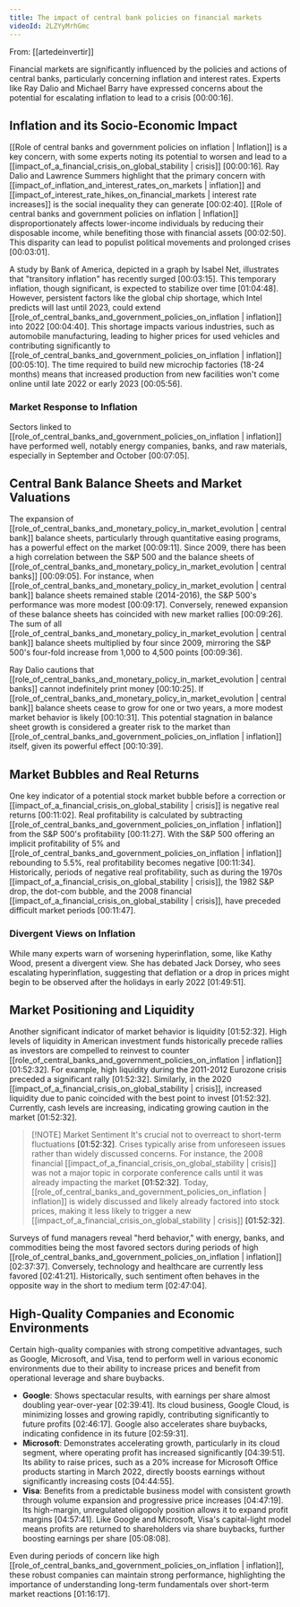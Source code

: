 ```yaml
---
title: The impact of central bank policies on financial markets
videoId: 2LZYyMrhGmc
---
```


From: [[artedeinvertir]] <br/> 

Financial markets are significantly influenced by the policies and actions of central banks, particularly concerning inflation and interest rates. Experts like Ray Dalio and Michael Barry have expressed concerns about the potential for escalating inflation to lead to a crisis <a class="yt-timestamp" data-t="00:00:16">[00:00:16]</a>.

## Inflation and its Socio-Economic Impact

[[Role of central banks and government policies on inflation | Inflation]] is a key concern, with some experts noting its potential to worsen and lead to a [[impact_of_a_financial_crisis_on_global_stability | crisis]] <a class="yt-timestamp" data-t="00:00:16">[00:00:16]</a>. Ray Dalio and Lawrence Summers highlight that the primary concern with [[impact_of_inflation_and_interest_rates_on_markets | inflation]] and [[impact_of_interest_rate_hikes_on_financial_markets | interest rate increases]] is the social inequality they can generate <a class="yt-timestamp" data-t="00:02:40">[00:02:40]</a>. [[Role of central banks and government policies on inflation | Inflation]] disproportionately affects lower-income individuals by reducing their disposable income, while benefiting those with financial assets <a class="yt-timestamp" data-t="00:02:50">[00:02:50]</a>. This disparity can lead to populist political movements and prolonged crises <a class="yt-timestamp" data-t="00:03:01">[00:03:01]</a>.

A study by Bank of America, depicted in a graph by Isabel Net, illustrates that "transitory inflation" has recently surged <a class="yt-timestamp" data-t="00:03:15">[00:03:15]</a>. This temporary inflation, though significant, is expected to stabilize over time <a class="yt-timestamp" data-t="01:04:48">[01:04:48]</a>. However, persistent factors like the global chip shortage, which Intel predicts will last until 2023, could extend [[role_of_central_banks_and_government_policies_on_inflation | inflation]] into 2022 <a class="yt-timestamp" data-t="00:04:40">[00:04:40]</a>. This shortage impacts various industries, such as automobile manufacturing, leading to higher prices for used vehicles and contributing significantly to [[role_of_central_banks_and_government_policies_on_inflation | inflation]] <a class="yt-timestamp" data-t="00:05:10">[00:05:10]</a>. The time required to build new microchip factories (18-24 months) means that increased production from new facilities won't come online until late 2022 or early 2023 <a class="yt-timestamp" data-t="00:05:56">[00:05:56]</a>.

### Market Response to Inflation
Sectors linked to [[role_of_central_banks_and_government_policies_on_inflation | inflation]] have performed well, notably energy companies, banks, and raw materials, especially in September and October <a class="yt-timestamp" data-t="00:07:05">[00:07:05]</a>.

## Central Bank Balance Sheets and Market Valuations

The expansion of [[role_of_central_banks_and_monetary_policy_in_market_evolution | central bank]] balance sheets, particularly through quantitative easing programs, has a powerful effect on the market <a class="yt-timestamp" data-t="00:09:11">[00:09:11]</a>. Since 2009, there has been a high correlation between the S&P 500 and the balance sheets of [[role_of_central_banks_and_monetary_policy_in_market_evolution | central banks]] <a class="yt-timestamp" data-t="00:09:05">[00:09:05]</a>. For instance, when [[role_of_central_banks_and_monetary_policy_in_market_evolution | central bank]] balance sheets remained stable (2014-2016), the S&P 500's performance was more modest <a class="yt-timestamp" data-t="00:09:17">[00:09:17]</a>. Conversely, renewed expansion of these balance sheets has coincided with new market rallies <a class="yt-timestamp" data-t="00:09:26">[00:09:26]</a>. The sum of all [[role_of_central_banks_and_monetary_policy_in_market_evolution | central bank]] balance sheets multiplied by four since 2009, mirroring the S&P 500's four-fold increase from 1,000 to 4,500 points <a class="yt-timestamp" data-t="00:09:36">[00:09:36]</a>.

Ray Dalio cautions that [[role_of_central_banks_and_monetary_policy_in_market_evolution | central banks]] cannot indefinitely print money <a class="yt-timestamp" data-t="00:10:25">[00:10:25]</a>. If [[role_of_central_banks_and_monetary_policy_in_market_evolution | central bank]] balance sheets cease to grow for one or two years, a more modest market behavior is likely <a class="yt-timestamp" data-t="00:10:31">[00:10:31]</a>. This potential stagnation in balance sheet growth is considered a greater risk to the market than [[role_of_central_banks_and_government_policies_on_inflation | inflation]] itself, given its powerful effect <a class="yt-timestamp" data-t="00:10:39">[00:10:39]</a>.

## Market Bubbles and Real Returns

One key indicator of a potential stock market bubble before a correction or [[impact_of_a_financial_crisis_on_global_stability | crisis]] is negative real returns <a class="yt-timestamp" data-t="00:11:02">[00:11:02]</a>. Real profitability is calculated by subtracting [[role_of_central_banks_and_government_policies_on_inflation | inflation]] from the S&P 500's profitability <a class="yt-timestamp" data-t="00:11:27">[00:11:27]</a>. With the S&P 500 offering an implicit profitability of 5% and [[role_of_central_banks_and_government_policies_on_inflation | inflation]] rebounding to 5.5%, real profitability becomes negative <a class="yt-timestamp" data-t="00:11:34">[00:11:34]</a>. Historically, periods of negative real profitability, such as during the 1970s [[impact_of_a_financial_crisis_on_global_stability | crisis]], the 1982 S&P drop, the dot-com bubble, and the 2008 financial [[impact_of_a_financial_crisis_on_global_stability | crisis]], have preceded difficult market periods <a class="yt-timestamp" data-t="00:11:47">[00:11:47]</a>.

### Divergent Views on Inflation
While many experts warn of worsening hyperinflation, some, like Kathy Wood, present a divergent view. She has debated Jack Dorsey, who sees escalating hyperinflation, suggesting that deflation or a drop in prices might begin to be observed after the holidays in early 2022 <a class="yt-timestamp" data-t="01:49:51">[01:49:51]</a>.

## Market Positioning and Liquidity

Another significant indicator of market behavior is liquidity <a class="yt-timestamp" data-t="01:52:32">[01:52:32]</a>. High levels of liquidity in American investment funds historically precede rallies as investors are compelled to reinvest to counter [[role_of_central_banks_and_government_policies_on_inflation | inflation]] <a class="yt-timestamp" data-t="01:52:32">[01:52:32]</a>. For example, high liquidity during the 2011-2012 Eurozone crisis preceded a significant rally <a class="yt-timestamp" data-t="01:52:32">[01:52:32]</a>. Similarly, in the 2020 [[impact_of_a_financial_crisis_on_global_stability | crisis]], increased liquidity due to panic coincided with the best point to invest <a class="yt-timestamp" data-t="01:52:32">[01:52:32]</a>. Currently, cash levels are increasing, indicating growing caution in the market <a class="yt-timestamp" data-t="01:52:32">[01:52:32]</a>.

> [!NOTE] Market Sentiment
> It's crucial not to overreact to short-term fluctuations <a class="yt-timestamp" data-t="01:52:32">[01:52:32]</a>. Crises typically arise from unforeseen issues rather than widely discussed concerns. For instance, the 2008 financial [[impact_of_a_financial_crisis_on_global_stability | crisis]] was not a major topic in corporate conference calls until it was already impacting the market <a class="yt-timestamp" data-t="01:52:32">[01:52:32]</a>. Today, [[role_of_central_banks_and_government_policies_on_inflation | inflation]] is widely discussed and likely already factored into stock prices, making it less likely to trigger a new [[impact_of_a_financial_crisis_on_global_stability | crisis]] <a class="yt-timestamp" data-t="01:52:32">[01:52:32]</a>.

Surveys of fund managers reveal "herd behavior," with energy, banks, and commodities being the most favored sectors during periods of high [[role_of_central_banks_and_government_policies_on_inflation | inflation]] <a class="yt-timestamp" data-t="02:37:37">[02:37:37]</a>. Conversely, technology and healthcare are currently less favored <a class="yt-timestamp" data-t="02:41:21">[02:41:21]</a>. Historically, such sentiment often behaves in the opposite way in the short to medium term <a class="yt-timestamp" data-t="02:47:04">[02:47:04]</a>.

## High-Quality Companies and Economic Environments

Certain high-quality companies with strong competitive advantages, such as Google, Microsoft, and Visa, tend to perform well in various economic environments due to their ability to increase prices and benefit from operational leverage and share buybacks.

*   **Google**: Shows spectacular results, with earnings per share almost doubling year-over-year <a class="yt-timestamp" data-t="02:39:41">[02:39:41]</a>. Its cloud business, Google Cloud, is minimizing losses and growing rapidly, contributing significantly to future profits <a class="yt-timestamp" data-t="02:46:17">[02:46:17]</a>. Google also accelerates share buybacks, indicating confidence in its future <a class="yt-timestamp" data-t="02:59:31">[02:59:31]</a>.
*   **Microsoft**: Demonstrates accelerating growth, particularly in its cloud segment, where operating profit has increased significantly <a class="yt-timestamp" data-t="04:39:51">[04:39:51]</a>. Its ability to raise prices, such as a 20% increase for Microsoft Office products starting in March 2022, directly boosts earnings without significantly increasing costs <a class="yt-timestamp" data-t="04:44:55">[04:44:55]</a>.
*   **Visa**: Benefits from a predictable business model with consistent growth through volume expansion and progressive price increases <a class="yt-timestamp" data-t="04:47:19">[04:47:19]</a>. Its high-margin, unregulated oligopoly position allows it to expand profit margins <a class="yt-timestamp" data-t="04:57:41">[04:57:41]</a>. Like Google and Microsoft, Visa's capital-light model means profits are returned to shareholders via share buybacks, further boosting earnings per share <a class="yt-timestamp" data-t="05:08:08">[05:08:08]</a>.

Even during periods of concern like high [[role_of_central_banks_and_government_policies_on_inflation | inflation]], these robust companies can maintain strong performance, highlighting the importance of understanding long-term fundamentals over short-term market reactions <a class="yt-timestamp" data-t="01:16:17">[01:16:17]</a>.